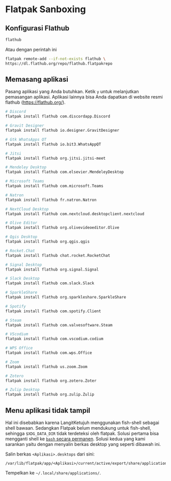 # Flatpak Sanboxing

## Konfigurasi Flathub

```bash
flathub
```
Atau dengan perintah ini

```bash
flatpak remote-add --if-not-exists flathub \
https://dl.flathub.org/repo/flathub.flatpakrepo
```

## Memasang aplikasi

Pasang aplikasi yang Anda butuhkan. Ketik `y` untuk melanjutkan pemasangan aplikasi. Aplikasi lainnya bisa Anda dapatkan di website resmi flathub (https://flathub.org/).

```bash
# Discord
flatpak install flathub com.discordapp.Discord

# Gravit Designer
flatpak install flathub io.designer.GravitDesigner

# Gtk WhatsApps QT
flatpak install flathub io.bit3.WhatsAppQT

# Jitsi
flatpak install flathub org.jitsi.jitsi-meet

# Mendeley Desktop
flatpak install flathub com.elsevier.MendeleyDesktop

# Microsoft Teams
flatpak install flathub com.microsoft.Teams

# Natron
flatpak install flathub fr.natron.Natron

# NextCloud Desktop
flatpak install flathub com.nextcloud.desktopclient.nextcloud

# Olive Editor
flatpak install flathub org.olivevideoeditor.Olive

# Qgis Desktop
flatpak install flathub org.qgis.qgis

# Rocket.Chat
flatpak install flathub chat.rocket.RocketChat

# Signal Desktop
flatpak install flathub org.signal.Signal

# Slack Desktop
flatpak install flathub com.slack.Slack

# SparkleShare
flatpak install flathub org.sparkleshare.SparkleShare

# Spotify
flatpak install flathub com.spotify.Client

# Steam
flatpak install flathub com.valvesoftware.Steam

# VScodium
flatpak install flathub com.vscodium.codium

# WPS Office
flatpak install flathub com.wps.Office

# Zoom
flatpak install flathub us.zoom.Zoom

# Zotero
flatpak install flathub org.zotero.Zoter

# Zulip Desktop
flatpak install flathub org.zulip.Zulip
```

## Menu aplikasi tidak tampil

Hal ini disebabkan karena LangitKetujuh menggunakan fish-shell sebagai shell bawaan. Sedangkan Flatpak belum mendukung untuk fish-shell, sehingga `$XDG_DATA_DIR` tidak terdeteksi oleh flatpak. Solusi pertama bisa mengganti shell ke [`bash` secara permanen](../shell/fish.html#mengganti-fish-shell-ke-bash-secara-permanen). Solusi kedua yang kami sarankan yaitu dengan menyalin berkas desktop yang seperti dibawah ini.

Salin berkas `<Aplikasi>.desktops` dari sini:
```
/var/lib/flatpak/app/<Aplikasi>/current/active/export/share/applications/
```

Tempelkan ke `~/.local/share/applications/`.
